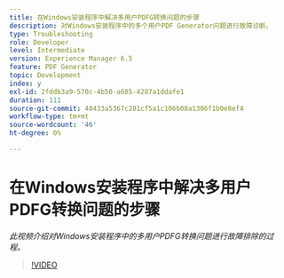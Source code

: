 ```yaml
---
title: 在Windows安装程序中解决多用户PDFG转换问题的步骤
description: 对Windows安装程序中的多个用户PDF Generator问题进行故障诊断。
type: Troubleshooting
role: Developer
level: Intermediate
version: Experience Manager 6.5
feature: PDF Generator
topic: Development
index: y
exl-id: 2fddb3a9-570c-4b50-a685-4287a1ddafe1
duration: 111
source-git-commit: 48433a5367c281cf5a1c106b08a1306f1b0e8ef4
workflow-type: tm+mt
source-wordcount: '46'
ht-degree: 0%

---
```


# 在Windows安装程序中解决多用户PDFG转换问题的步骤

*此视频介绍对Windows安装程序中的多用户PDFG转换问题进行故障排除的过程。*

>[!VIDEO](https://video.tv.adobe.com/v/335550?quality=12&learn=on)
